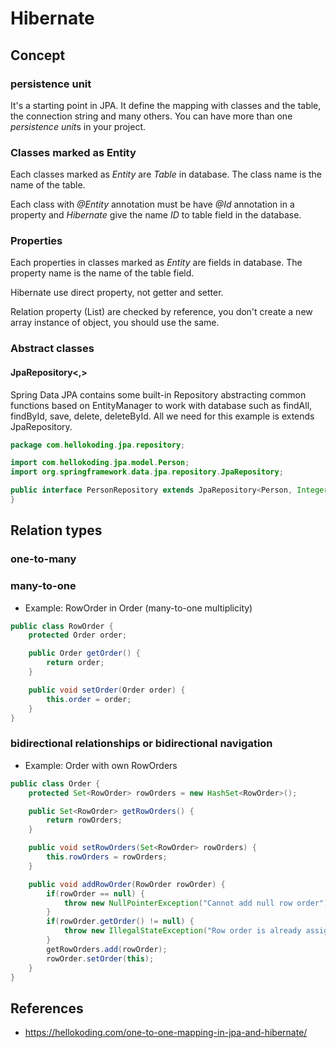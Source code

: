 # Hibernate

## Concept

### persistence unit
It's a starting point in JPA. It define the mapping with classes and the table, the connection string and many others.
You can have more than one *persistence unit*s in your project.

### Classes marked as Entity
Each classes marked as *Entity* are *Table* in database.
The class name is the name of the table.

Each class with *@Entity* annotation must be have *@Id* annotation in a property and *Hibernate* give the name *ID* to table field in the database.

### Properties
Each properties in classes marked as *Entity* are fields in database.
The property name is the name of the table field.

Hibernate use direct property, not getter and setter.

Relation property (List) are checked by reference, you don't create a new array instance of object, you should use the same.

### Abstract classes

#### JpaRepository<,>
Spring Data JPA contains some built-in Repository abstracting common functions based on EntityManager to work with database such as findAll, findById, save, delete, deleteById. All we need for this example is extends JpaRepository.

```java
package com.hellokoding.jpa.repository;

import com.hellokoding.jpa.model.Person;  
import org.springframework.data.jpa.repository.JpaRepository;

public interface PersonRepository extends JpaRepository<Person, Integer>{  
}
```

## Relation types

### one-to-many

### many-to-one

- Example: RowOrder in Order (many-to-one multiplicity)

```java
public class RowOrder {
    protected Order order;

    public Order getOrder() {
        return order;
    }

    public void setOrder(Order order) {
        this.order = order;
    }
}
```

### bidirectional relationships or bidirectional navigation

- Example: Order with own RowOrders

```java
public class Order {
    protected Set<RowOrder> rowOrders = new HashSet<RowOrder>();

    public Set<RowOrder> getRowOrders() {
        return rowOrders;
    }

    public void setRowOrders(Set<RowOrder> rowOrders) {
        this.rowOrders = rowOrders;
    }

    public void addRowOrder(RowOrder rowOrder) {
        if(rowOrder == null) {
            throw new NullPointerException("Cannot add null row order");
        }
        if(rowOrder.getOrder() != null) {
            throw new IllegalStateException("Row order is already assigned to an Order");
        }
        getRowOrders.add(rowOrder);
        rowOrder.setOrder(this);
    } 
}
```


## References

- https://hellokoding.com/one-to-one-mapping-in-jpa-and-hibernate/

